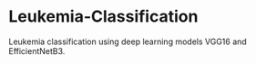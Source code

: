 # Leukemia-Classification
Leukemia classification using deep learning models VGG16 and EfficientNetB3.
